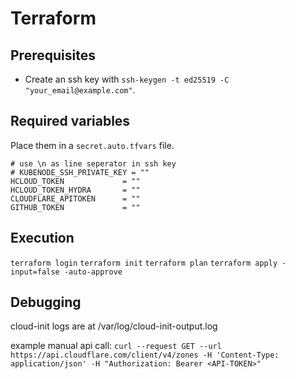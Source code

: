 # Terraform

## Prerequisites
- Create an ssh key with `ssh-keygen -t ed25519 -C "your_email@example.com"`.

## Required variables
Place them in a `secret.auto.tfvars` file.
```
# use \n as line seperator in ssh key
# KUBENODE_SSH_PRIVATE_KEY = ""
HCLOUD_TOKEN             = ""
HCLOUD_TOKEN_HYDRA       = ""
CLOUDFLARE_APITOKEN      = ""
GITHUB_TOKEN             = ""
```

## Execution
`terraform login`
`terraform init`
`terraform plan`
`terraform apply -input=false -auto-approve`

## Debugging
cloud-init logs are at /var/log/cloud-init-output.log

example manual api call: `curl --request GET --url https://api.cloudflare.com/client/v4/zones -H 'Content-Type: application/json' -H "Authorization: Bearer <API-TOKEN>"`
